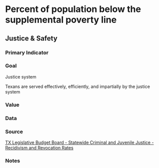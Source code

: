 # Percent of population below the supplemental poverty line

## Justice & Safety

### Primary Indicator

### **Goal**

Justice system

Texans are served effectively, efficiently, and impartially by the justice system

### Value



### Data

### Source

[TX Legislative Budget Board - Statewide Criminal and Juvenile Justice - Recidivism and Revocation Rates](https://www.lbb.state.tx.us/documents/publications/policy_report/6293_cjda_recidivism-revocation.pdf)

### Notes